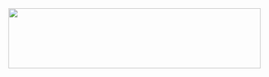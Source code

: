 <a href="https://github.com/devxb/gitanimals">
  <img
    src="https://render.gitanimals.org/lines/donggyuyoon"
    width="100%"
    height="120"
  />
</a>
